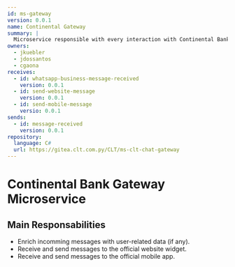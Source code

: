 ```yaml
---
id: ms-gateway
version: 0.0.1
name: Continental Gateway
summary: |
  Microservice responsible with every interaction with Continental Bank. It handles: message enrichment with user-related data, exposure of the official website and the mobile app as channels.
owners:
  - jkuebler
  - jdossantos
  - cgaona
receives:
  - id: whatsapp-business-message-received
    version: 0.0.1
  - id: send-website-message
    version: 0.0.1
  - id: send-mobile-message
    versio: 0.0.1
sends:
  - id: message-received
    version: 0.0.1
repository:
  language: C#
  url: https://gitea.clt.com.py/CLT/ms-clt-chat-gateway
---
```


# Continental Bank Gateway Microservice

## Main Responsabilities

* Enrich incomming messages with user-related data (if any).
* Receive and send messages to the official website widget.
* Receive and send messages to the official mobile app.
